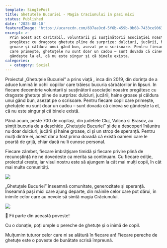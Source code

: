 ```yaml
---
template: SinglePost
title: Ghetutele Bucuriei - Magia Craciunului in pasi mici
status: Published
date: '2025-08-10'
featuredImage: 'https://ucarecdn.com/697aa9cd-5f6b-459b-9b68-7433ce9063af/'
excerpt: >-
  Prin acest act caritabil, voluntarii și susținătorii asociației noastre
  pregătesc cu dragoste ghetuțe pline de surprize: dulciuri, jucării, haine
  groase și căldura unui gând bun, asezat pe o scrisoare. Pentru fiecare copil
  care primește, ghetuțele nu sunt doar un cadou – sunt dovada că cineva se
  gândește la el, că nu este singur și că binele exista.
categories:
  - category: Social
---
```

Proiectul „Ghetuțele Bucuriei” a prins viață , inca din 2019, din dorința de a aduce lumină în ochii copiilor care trăiesc bucuria sărbătorilor în lipsuri. In fiecare decembrie  voluntarii și susținătorii asociației noastre pregătesc cu dragoste ghetuțe pline de surprize: dulciuri, jucării, haine groase și căldura unui gând bun, asezat pe o scrisoare. Pentru fiecare copil care primește, ghetuțele nu sunt doar un cadou – sunt dovada că cineva se gândește la el, că nu este singur și că binele există.

Până acum, peste 700 de copilași, din judetele Cluj, Valcea si Brasov, au simțit bucuria de a deschide „Ghetuțele Bucuriei” și de a descoperi înăuntru nu doar dulciuri, jucării și haine groase, ci și un strop de speranță. Pentru mulți dintre ei, acest dar a fost prima dovadă că există oameni care le poartă de grijă, chiar dacă nu îi cunosc personal.

Fiecare zâmbet, fiecare îmbrățișare timidă și fiecare privire plină de recunoștință ne ne dovedeste ca merita sa continuam. Cu fiecare ediție, proiectul crește, iar visul nostru este să ajungem la cât mai mulți copii, în cât mai multe comunități.

![](https://ucarecdn.com/d7e5e83a-bd89-4b6d-b780-ab1105b691e5/)

„Ghetuțele Bucuriei” înseamnă comunitate, generozitate și speranță. Înseamnă pași mici care ajung departe, din mâinile celor care pot dărui, în inimile celor care au nevoie să simtă magia Crăciunului.

![](https://ucarecdn.com/1fcc5f1c-4e98-4e2b-bfba-039b11e9abfb/)

🌟 Fii parte din această poveste!

 Cu o donație, poți umple o pereche de ghetuțe și o inimă de copil.

Mulțumim tuturor celor care ni se alătură în fiecare an! Fiecare pereche de ghetuțe este o poveste de bunătate scrisă împreună.
